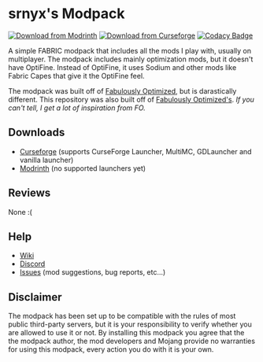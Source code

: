 # srnyx's Modpack

[![Download from Modrinth](https://img.shields.io/modrinth/dt/OFQq6Sqo?color=1bd96a&label=Modrinth%20downloads)](https://modrinth.com/modpack/srnyx) [![Download from Curseforge](https://cf.way2muchnoise.eu/full_srnyx_CurseForge%20downloads.svg)](https://www.curseforge.com/minecraft/modpacks/srnyx) [![Codacy Badge](https://api.codacy.com/project/badge/Grade/d5013cdd7ddf4d40a61d3ae5b3d380d3)](https://app.codacy.com/gh/srnyx/modpack?utm_source=github.com&utm_medium=referral&utm_content=srnyx/modpack&utm_campaign=Badge_Grade_Settings)

A simple FABRIC modpack that includes all the mods I play with, usually on multiplayer. The modpack includes mainly optimization mods, but it doesn't have OptiFine. Instead of OptiFine, it uses Sodium and other mods like Fabric Capes that give it the OptiFine feel.

The modpack was built off of [Fabulously Optimized](https://www.curseforge.com/minecraft/modpacks/fabulously-optimized), but is darastically different. This repository was also built off of [Fabulously Optimized's](https://github.com/Fabulously-Optimized/fabulously-optimized). *If you can't tell, I get a lot of inspiration from FO.*

## Downloads

* [Curseforge](https://www.curseforge.com/minecraft/modpacks/fabulously-optimized/files) (supports CurseForge Launcher, MultiMC, GDLauncher and vanilla launcher)
* [Modrinth](https://modrinth.com/modpack/fabulously-optimized) (no supported launchers yet)

## Reviews

None :(

## Help

* [Wiki](https://docs.srnyx.xyz/modpack)
* [Discord](https://srnyx.xyz/discord)
* [Issues](https://pack.srnyx.xyz/issues) (mod suggestions, bug reports, etc...)

## Disclaimer

The modpack has been set up to be compatible with the rules of most public third-party servers, but it is your responsibility to verify whether you are allowed to use it or not. By installing this modpack you agree that the the modpack author, the mod developers and Mojang provide no warranties for using this modpack, every action you do with it is your own.
